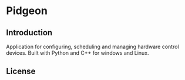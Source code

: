 # Pidgeon

## Introduction

Application for configuring, scheduling and managing hardware control devices. Built with Python and C++ for windows and Linux.

## License
